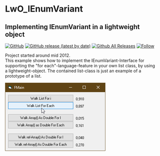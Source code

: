 # LwO_IEnumVariant  
## Implementing IEnumVariant in a lightweight object  

[![GitHub](https://img.shields.io/github/license/OlimilO1402/LwO_IEnumVariant?style=plastic)](https://github.com/OlimilO1402/LwO_IEnumVariant/blob/master/LICENSE) 
[![GitHub release (latest by date)](https://img.shields.io/github/v/release/OlimilO1402/LwO_IEnumVariant?style=plastic)](https://github.com/OlimilO1402/LwO_IEnumVariant/releases/latest)
[![Github All Releases](https://img.shields.io/github/downloads/OlimilO1402/LwO_IEnumVariant/total.svg)](https://github.com/OlimilO1402/LwO_IEnumVariant/releases/download/v1.0.0/IEnumVariantImpl_v1.0.0.zip)
[![Follow](https://img.shields.io/github/followers/OlimilO1402.svg?style=social&label=Follow&maxAge=2592000)](https://github.com/OlimilO1402/LwO_IEnumVariant/watchers)

Project started around mid 2012.  
This example shows how to implement the IEnumVariant-Interface for supporting the "for each"-language-feature in your own list class, by using a lightweight-object. The contained list-class is just an example of a prototype of a list.  

![IEnumVarImpl Image](Resources/IEnumVarImpl.png "IEnumVarImpl Image")
